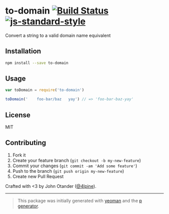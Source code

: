 # to-domain [![Build Status](https://secure.travis-ci.org/johnotander/to-domain.svg?branch=master)](https://travis-ci.org/johnotander/to-domain) [![js-standard-style](https://img.shields.io/badge/code%20style-standard-brightgreen.svg?style=flat)](https://github.com/feross/standard)

Convert a string to a valid domain name equivalent

## Installation

```bash
npm install --save to-domain
```

## Usage

```javascript
var toDomain = require('to-domain')

toDomain('    foo-bar/baz   yay') // => 'foo-bar-baz-yay'
```

## License

MIT

## Contributing

1. Fork it
2. Create your feature branch (`git checkout -b my-new-feature`)
3. Commit your changes (`git commit -am 'Add some feature'`)
4. Push to the branch (`git push origin my-new-feature`)
5. Create new Pull Request

Crafted with <3 by John Otander ([@4lpine](https://twitter.com/4lpine)).

***

> This package was initially generated with [yeoman](http://yeoman.io) and the [p generator](https://github.com/johnotander/generator-p.git).
